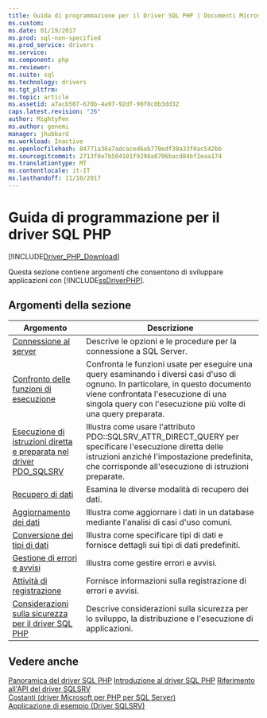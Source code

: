 ```yaml
---
title: Guida di programmazione per il Driver SQL PHP | Documenti Microsoft
ms.custom: 
ms.date: 01/19/2017
ms.prod: sql-non-specified
ms.prod_service: drivers
ms.service: 
ms.component: php
ms.reviewer: 
ms.suite: sql
ms.technology: drivers
ms.tgt_pltfrm: 
ms.topic: article
ms.assetid: a7acb507-670b-4a97-92df-90f0c0b3dd32
caps.latest.revision: "26"
author: MightyPen
ms.author: genemi
manager: jhubbard
ms.workload: Inactive
ms.openlocfilehash: 84771a36a7adcaced6ab770edf30a33f0ac542bb
ms.sourcegitcommit: 2713f8e7b504101f9298a0706bacd84bf2eaa174
ms.translationtype: MT
ms.contentlocale: it-IT
ms.lasthandoff: 11/18/2017
---
```

# <a name="programming-guide-for-php-sql-driver"></a>Guida di programmazione per il driver SQL PHP
[!INCLUDE[Driver_PHP_Download](../../includes/driver_php_download.md)]

Questa sezione contiene argomenti che consentono di sviluppare applicazioni con [!INCLUDE[ssDriverPHP](../../includes/ssdriverphp_md.md)].  
  
## <a name="in-this-section"></a>Argomenti della sezione  
  
|Argomento|Descrizione|  
|---------|---------------|  
|[Connessione al server](../../connect/php/connecting-to-the-server.md)|Descrive le opzioni e le procedure per la connessione a SQL Server.|  
|[Confronto delle funzioni di esecuzione](../../connect/php/comparing-execution-functions.md)|Confronta le funzioni usate per eseguire una query esaminando i diversi casi d'uso di ognuno. In particolare, in questo documento viene confrontata l'esecuzione di una singola query con l'esecuzione più volte di una query preparata.|  
|[Esecuzione di istruzioni diretta e preparata nel driver PDO_SQLSRV](../../connect/php/direct-statement-execution-prepared-statement-execution-pdo-sqlsrv-driver.md)|Illustra come usare l'attributo PDO::SQLSRV_ATTR_DIRECT_QUERY per specificare l'esecuzione diretta delle istruzioni anziché l'impostazione predefinita, che corrisponde all'esecuzione di istruzioni preparate.|  
|[Recupero di dati](../../connect/php/retrieving-data.md)|Esamina le diverse modalità di recupero dei dati.|  
|[Aggiornamento dei dati](../../connect/php/updating-data-microsoft-drivers-for-php-for-sql-server.md)|Illustra come aggiornare i dati in un database mediante l'analisi di casi d'uso comuni.|  
|[Conversione dei tipi di dati](../../connect/php/converting-data-types.md)|Illustra come specificare tipi di dati e fornisce dettagli sui tipi di dati predefiniti.|  
|[Gestione di errori e avvisi](../../connect/php/handling-errors-and-warnings.md)|Illustra come gestire errori e avvisi.|  
|[Attività di registrazione](../../connect/php/logging-activity.md)|Fornisce informazioni sulla registrazione di errori e avvisi.|  
|[Considerazioni sulla sicurezza per il driver SQL PHP](../../connect/php/security-considerations-for-php-sql-driver.md)|Descrive considerazioni sulla sicurezza per lo sviluppo, la distribuzione e l'esecuzione di applicazioni.|  
  
## <a name="see-also"></a>Vedere anche  
[Panoramica del driver SQL PHP](../../connect/php/overview-of-the-php-sql-driver.md)
[Introduzione al driver SQL PHP](../../connect/php/getting-started-with-the-php-sql-driver.md)
[Riferimento all'API del driver SQLSRV](../../connect/php/sqlsrv-driver-api-reference.md)  
[Costanti &#40;driver Microsoft per PHP per SQL Server&#41;](../../connect/php/constants-microsoft-drivers-for-php-for-sql-server.md)  
[Applicazione di esempio &#40;Driver SQLSRV&#41;](../../connect/php/example-application-sqlsrv-driver.md)  
  

